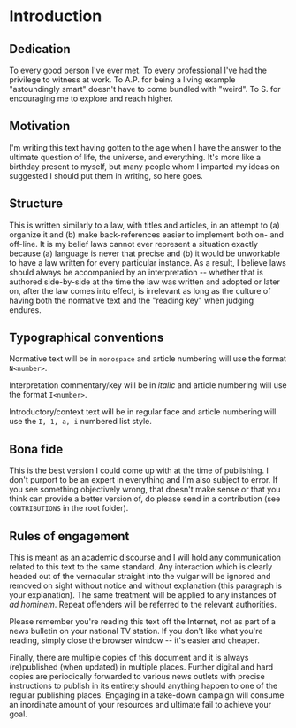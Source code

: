 # Introduction

## Dedication

To every good person I've ever met. To every professional I've had the privilege to witness at work. To A.P. for being a living example "astoundingly smart" doesn't have to come bundled with "weird". To S. for encouraging me to explore and reach higher.

## Motivation

I'm writing this text having gotten to the age when I have the answer to the ultimate question of life, the universe, and everything. It's more like a birthday present to myself, but many people whom I imparted my ideas on suggested I should put them in writing, so here goes.

## Structure

This is written similarly to a law, with titles and articles, in an attempt to (a) organize it and (b) make back-references easier to implement both on- and off-line. It is my belief laws cannot ever represent a situation exactly because (a) language is never that precise and (b) it would be unworkable to have a law written for every particular instance. As a result, I believe laws should always be accompanied by an interpretation -- whether that is authored side-by-side at the time the law was written and adopted or later on, after the law comes into effect, is irrelevant as long as the culture of having both the normative text and the "reading key" when judging endures.

## Typographical conventions

Normative text will be in `monospace` and article numbering will use the format `N<number>`.

Interpretation commentary/key will be in *italic* and article numbering will use the format `I<number>`.

Introductory/context text will be in regular face and article numbering will use the `I, 1, a, i` numbered list style.

## Bona fide

This is the best version I could come up with at the time of publishing. I don't purport to be an expert in everything and I'm also subject to error. If you see something objectively wrong, that doesn't make sense or that you think can provide a better version of, do please send in a contribution (see `CONTRIBUTIONS` in the root folder).

## Rules of engagement

This is meant as an academic discourse and I will hold any communication related to this text to the same standard. Any interaction which is clearly headed out of the vernacular straight into the vulgar will be ignored and removed on sight without notice and without explanation (this paragraph is your explanation). The same treatment will be applied to any instances of *ad hominem*. Repeat offenders will be referred to the relevant authorities.

Please remember you're reading this text off the Internet, not as part of a news bulletin on your national TV station. If you don't like what you're reading, simply close the browser window -- it's easier and cheaper.

Finally, there are multiple copies of this document and it is always (re)published (when updated) in multiple places. Further digital and hard copies are periodically forwarded to various news outlets with precise instructions to publish in its entirety should anything happen to one of the regular publishing places. Engaging in a take-down campaign will consume an inordinate amount of your resources and ultimate fail to achieve your goal.
<!--stackedit_data:
eyJoaXN0b3J5IjpbMTkxOTExNDg1M119
-->